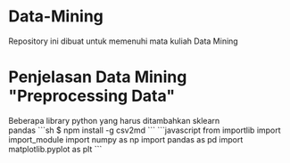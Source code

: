 # Data-Mining
Repository ini dibuat untuk memenuhi mata kuliah Data Mining
<h1>Penjelasan Data Mining "Preprocessing Data"</h1>
  Beberapa library python yang harus ditambahkan
  <a> sklearn </a> 
  <br>
  <a> pandas </a>
```sh
  $ npm install -g csv2md
```
```javascript
from importlib import import_module
import numpy as np
import pandas as pd
import matplotlib.pyplot as plt
```
